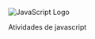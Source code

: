 ![JavaScript Logo](https://upload.wikimedia.org/wikipedia/commons/6/6a/JavaScript-logo.png)


Atividades de javascript
